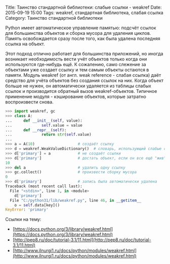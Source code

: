 Title: Таинство стандартной библиотеки: слабые ссылки - weakref
Date: 2015-09-19 15:00
Tags: weakref, стандартная библиотека, слабая ссылка
Category: Таинство стандартной библиотеки


Python имеет автоматическое управление памятью: подсчёт ссылок для большинства объектов и сборка мусора для удаления циклов. Память освобождается сразу после того, как была удалена последняя ссылка на объект.

Этот подход отлично работает для большинства приложений, но иногда возникает необходимость вести учёт объектов только когда они используются где-нибудь ещё. К сожалению, само слежение за объектами уже создает ссылку и тем самым объекты остаются в памяти. Модуль weakref (от англ. weak reference - слабая ссылка) даёт средство для учёта объектов без создания ссылок на них. Когда объект больше не нужен, он автоматически удаляется из таблицы слабых ссылок и производится обратный вызов weakref-объектов. Типичное применение модуля - кэширование объектов, которые затратно воспроизвести снова.

```python
>>> import weakref, gc
>>> class A:
...     def __init__(self, value):
...             self.value = value
...     def __repr__(self):
...             return str(self.value)
...
>>> a = A(10)                   # создаёт ссылку
>>> d = weakref.WeakValueDictionary()  # словарь, использующий слабые ссылки
>>> d['primary'] = a            # не создаёт ссылки
>>> d['primary']                # достать объект, если он все ещё "жив"
10
>>> del a                       # удалить одну ссылку
>>> gc.collect()                # произвести сборку мусора
0
>>> d['primary']                # запись была автоматически удалена
Traceback (most recent call last):
  File "<stdin>", line 1, in <module>
    d['primary']
  File "C:/python31/lib/weakref.py", line 46, in __getitem__
    o = self.data[key]()
KeyError: 'primary'
```

Ссылки на тему:

- [https://docs.python.org/3/library/weakref.html](https://docs.python.org/3/library/weakref.html)
- [http://pep8.ru/doc/tutorial-3.1/11.html](http://pep8.ru/doc/tutorial-3.1/11.html)
- [http://www.ilnurgi1.ru/docs/python/modules/weakref.html](http://www.ilnurgi1.ru/docs/python/modules/weakref.html)